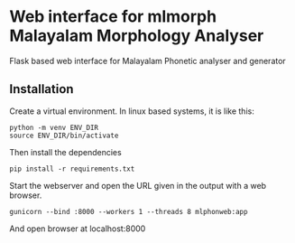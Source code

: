 

# Web interface for mlmorph Malayalam Morphology Analyser

Flask based web interface for Malayalam Phonetic analyser and generator


Installation
------------

Create a virtual environment. In linux based systems, it is like this:
```
python -m venv ENV_DIR
source ENV_DIR/bin/activate
```

Then install the dependencies

```
pip install -r requirements.txt
```


Start the webserver and open the URL given in the output with a web browser.

```
gunicorn --bind :8000 --workers 1 --threads 8 mlphonweb:app
```

And open browser at localhost:8000
 
